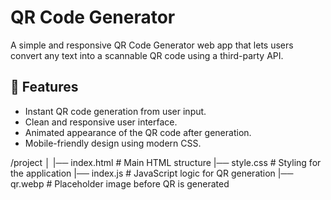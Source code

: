 # QR Code Generator

A simple and responsive QR Code Generator web app that lets users convert any text into a scannable QR code using a third-party API.

## 🚀 Features

- Instant QR code generation from user input.
- Clean and responsive user interface.
- Animated appearance of the QR code after generation.
- Mobile-friendly design using modern CSS.


/project
│
|── index.html # Main HTML structure
|── style.css # Styling for the application
|── index.js # JavaScript logic for QR generation
|── qr.webp # Placeholder image before QR is generated
